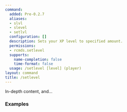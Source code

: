 ```yaml
---
command:
  added: Pre-0.2.7
  aliases:
  - slvl
  - slevel
  - setlvl
  configuration: []
  description: Sets your XP level to specified amount.
  permissions:
  - rcmds.setlevel
  supports:
    name-completion: false
    time-format: false
  usage: /setlevel [level] (player)
layout: command
title: /setlevel
---
```


In-depth content, and...

### Examples



